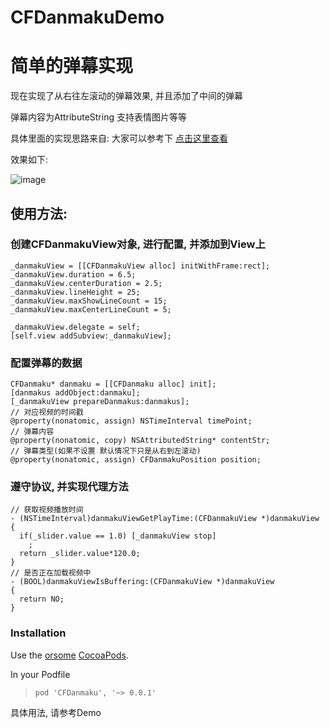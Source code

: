 # CFDanmakuDemo
简单的弹幕实现
===================================
现在实现了从右往左滚动的弹幕效果, 并且添加了中间的弹幕

弹幕内容为AttributeString 支持表情图片等等

具体里面的实现思路来自: 大家可以参考下
[点击这里查看](http://www.olinone.com/?p=186)<br />

效果如下:

![image](https://raw.githubusercontent.com/yuchuanfeng/CFDanmakuDemo/master/CFDanmakuDemoTests/001.gif)


使用方法:
-----------------------------------
### 创建CFDanmakuView对象, 进行配置, 并添加到View上 

    _danmakuView = [[CFDanmakuView alloc] initWithFrame:rect];
    _danmakuView.duration = 6.5;
    _danmakuView.centerDuration = 2.5;
    _danmakuView.lineHeight = 25;
    _danmakuView.maxShowLineCount = 15;
    _danmakuView.maxCenterLineCount = 5;
    
    _danmakuView.delegate = self;
    [self.view addSubview:_danmakuView];
    
### 配置弹幕的数据
    CFDanmaku* danmaku = [[CFDanmaku alloc] init];
    [danmakus addObject:danmaku];
    [_danmakuView prepareDanmakus:danmakus];
    // 对应视频的时间戳
    @property(nonatomic, assign) NSTimeInterval timePoint;
    // 弹幕内容
    @property(nonatomic, copy) NSAttributedString* contentStr;
    // 弹幕类型(如果不设置 默认情况下只是从右到左滚动)
    @property(nonatomic, assign) CFDanmakuPosition position;

### 遵守协议, 并实现代理方法
    // 获取视频播放时间
    - (NSTimeInterval)danmakuViewGetPlayTime:(CFDanmakuView *)danmakuView
    {
      if(_slider.value == 1.0) [_danmakuView stop]
        ;
      return _slider.value*120.0;
    }
    // 是否正在加载视频中
    - (BOOL)danmakuViewIsBuffering:(CFDanmakuView *)danmakuView
    {
      return NO;
    }

### Installation

Use the [orsome](http://www.youtube.com/watch?v=YaIZF8uUTtk) [CocoaPods](http://github.com/CocoaPods/CocoaPods).

In your Podfile
>`pod 'CFDanmaku', '~> 0.0.1'`

具体用法, 请参考Demo
